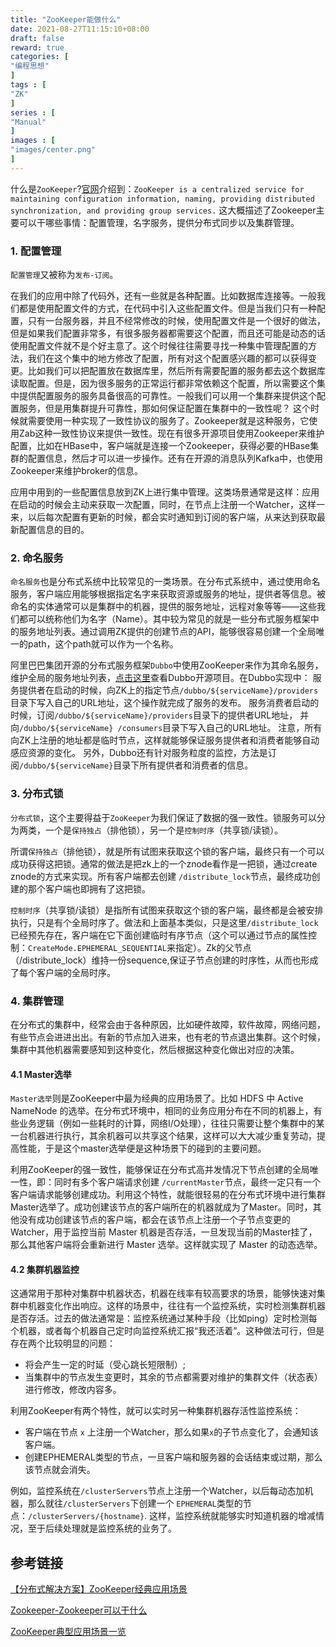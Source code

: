 ```yaml
---
title: "ZooKeeper能做什么"
date: 2021-08-27T11:15:10+08:00
draft: false
reward: true
categories: [
"编程思想"
]
tags : [
"ZK"
]
series : [
"Manual"
]
images : [
"images/center.png"
]
---
```




什么是`ZooKeeper`?[官网](https://zookeeper.apache.org/)介绍到：`ZooKeeper is a centralized service for maintaining configuration information, naming, providing distributed synchronization, and providing group services.` 这大概描述了Zookeeper主要可以干哪些事情：配置管理，名字服务，提供分布式同步以及集群管理。

### 1. 配置管理

`配置管理`又被称为`发布-订阅`。

在我们的应用中除了代码外，还有一些就是各种配置。比如数据库连接等。一般我们都是使用配置文件的方式，在代码中引入这些配置文件。但是当我们只有一种配置，只有一台服务器，并且不经常修改的时候，使用配置文件是一个很好的做法，但是如果我们配置非常多，有很多服务器都需要这个配置，而且还可能是动态的话使用配置文件就不是个好主意了。这个时候往往需要寻找一种集中管理配置的方法，我们在这个集中的地方修改了配置，所有对这个配置感兴趣的都可以获得变更。比如我们可以把配置放在数据库里，然后所有需要配置的服务都去这个数据库读取配置。但是，因为很多服务的正常运行都非常依赖这个配置，所以需要这个集中提供配置服务的服务具备很高的可靠性。一般我们可以用一个集群来提供这个配置服务，但是用集群提升可靠性，那如何保证配置在集群中的一致性呢？ 这个时候就需要使用一种实现了一致性协议的服务了。Zookeeper就是这种服务，它使用Zab这种一致性协议来提供一致性。现在有很多开源项目使用Zookeeper来维护配置，比如在HBase中，客户端就是连接一个Zookeeper，获得必要的HBase集群的配置信息，然后才可以进一步操作。还有在开源的消息队列Kafka中，也使用Zookeeper来维护broker的信息。

应用中用到的一些配置信息放到ZK上进行集中管理。这类场景通常是这样：应用在启动的时候会主动来获取一次配置，同时，在节点上注册一个Watcher，这样一来，以后每次配置有更新的时候，都会实时通知到订阅的客户端，从来达到获取最新配置信息的目的。

### 2. 命名服务

`命名服务`也是分布式系统中比较常见的一类场景。在分布式系统中，通过使用命名服务，客户端应用能够根据指定名字来获取资源或服务的地址，提供者等信息。被命名的实体通常可以是集群中的机器，提供的服务地址，远程对象等等——这些我们都可以统称他们为名字（Name）。其中较为常见的就是一些分布式服务框架中的服务地址列表。通过调用ZK提供的创建节点的API，能够很容易创建一个全局唯一的path，这个path就可以作为一个名称。

阿里巴巴集团开源的分布式服务框架`Dubbo`中使用ZooKeeper来作为其命名服务，维护全局的服务地址列表，[点击这里](http://code.alibabatech.com/wiki/display/dubbo/Home)查看Dubbo开源项目。在Dubbo实现中： 服务提供者在启动的时候，向ZK上的指定节点`/dubbo/${serviceName}/providers`目录下写入自己的URL地址，这个操作就完成了服务的发布。 服务消费者启动的时候，订阅`/dubbo/${serviceName}/providers`目录下的提供者URL地址， 并向`/dubbo/${serviceName} /consumers`目录下写入自己的URL地址。 注意，所有向ZK上注册的地址都是临时节点，这样就能够保证服务提供者和消费者能够自动感应资源的变化。
另外，Dubbo还有针对服务粒度的监控，方法是订阅`/dubbo/${serviceName}`目录下所有提供者和消费者的信息。

### 3. 分布式锁

`分布式锁`，这个主要得益于`ZooKeeper`为我们保证了数据的强一致性。锁服务可以分为两类，一个是`保持独占`（排他锁），另一个是`控制时序`（共享锁/读锁）。

所谓`保持独占`（排他锁），就是所有试图来获取这个锁的客户端，最终只有一个可以成功获得这把锁。通常的做法是把zk上的一个znode看作是一把锁，通过create znode的方式来实现。所有客户端都去创建 `/distribute_lock`节点，最终成功创建的那个客户端也即拥有了这把锁。

`控制时序`（共享锁/读锁）是指所有试图来获取这个锁的客户端，最终都是会被安排执行，只是有个全局时序了。做法和上面基本类似，只是这里`/distribute_lock`已经预先存在，客户端在它下面创建临时有序节点（这个可以通过节点的属性控制：`CreateMode.EPHEMERAL_SEQUENTIAL`来指定）。Zk的父节点（/distribute_lock）维持一份sequence,保证子节点创建的时序性，从而也形成了每个客户端的全局时序。

### 4. 集群管理

在分布式的集群中，经常会由于各种原因，比如硬件故障，软件故障，网络问题，有些节点会进进出出。有新的节点加入进来，也有老的节点退出集群。这个时候，集群中其他机器需要感知到这种变化，然后根据这种变化做出对应的决策。

#### 4.1 Master选举

`Master选举`则是ZooKeeper中最为经典的应用场景了。比如 HDFS 中 Active NameNode 的选举。在分布式环境中，相同的业务应用分布在不同的机器上，有些业务逻辑（例如一些耗时的计算，网络I/O处理），往往只需要让整个集群中的某一台机器进行执行，其余机器可以共享这个结果，这样可以大大减少重复劳动，提高性能，于是这个master选举便是这种场景下的碰到的主要问题。

利用ZooKeeper的强一致性，能够保证在分布式高并发情况下节点创建的全局唯一性，即：同时有多个客户端请求创建 `/currentMaster`节点，最终一定只有一个客户端请求能够创建成功。利用这个特性，就能很轻易的在分布式环境中进行集群Master选举了。成功创建该节点的客户端所在的机器就成为了Master。同时，其他没有成功创建该节点的客户端，都会在该节点上注册一个子节点变更的 Watcher，用于监控当前 Master 机器是否存活，一旦发现当前的Master挂了，那么其他客户端将会重新进行 Master 选举。这样就实现了 Master 的动态选举。

#### 4.2 集群机器监控

这通常用于那种对集群中机器状态，机器在线率有较高要求的场景，能够快速对集群中机器变化作出响应。这样的场景中，往往有一个监控系统，实时检测集群机器是否存活。过去的做法通常是：监控系统通过某种手段（比如ping）定时检测每个机器，或者每个机器自己定时向监控系统汇报“我还活着”。这种做法可行，但是存在两个比较明显的问题：

- 将会产生一定的时延（受心跳长短限制）;
- 当集群中的节点发生变更时，其余的节点都需要对维护的集群文件（状态表）进行修改，修改内容多。

利用ZooKeeper有两个特性，就可以实时另一种集群机器存活性监控系统：

- 客户端在节点 `x` 上注册一个Watcher，那么如果`x`的子节点变化了，会通知该客户端。
- 创建EPHEMERAL类型的节点，一旦客户端和服务器的会话结束或过期，那么该节点就会消失。

例如，监控系统在`/clusterServers`节点上注册一个Watcher，以后每动态加机器，那么就往`/clusterServers`下创建一个 `EPHEMERAL`类型的节点：`/clusterServers/{hostname}`. 这样，监控系统就能够实时知道机器的增减情况，至于后续处理就是监控系统的业务了。

## 参考链接

[【分布式解决方案】ZooKeeper经典应用场景](https://juejin.im/post/6844903862684352525)

[Zookeeper-Zookeeper可以干什么](https://www.cnblogs.com/yuyijq/p/3424473.html)

[ZooKeeper典型应用场景一览](http://jm.taobao.org/2011/10/08/1232/)
